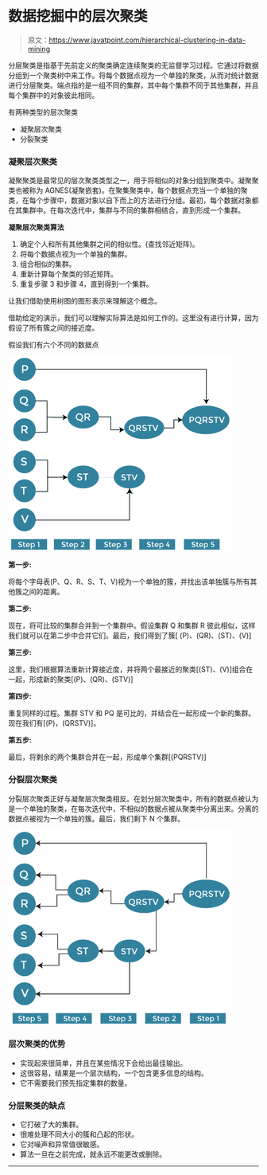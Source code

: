 # 数据挖掘中的层次聚类

> 原文：<https://www.javatpoint.com/hierarchical-clustering-in-data-mining>

分层聚类是指基于先前定义的聚类确定连续聚类的无监督学习过程。它通过将数据分组到一个聚类树中来工作。将每个数据点视为一个单独的聚类，从而对统计数据进行分层聚类。端点指的是一组不同的集群，其中每个集群不同于其他集群，并且每个集群中的对象彼此相同。

有两种类型的层次聚类

*   凝聚层次聚类
*   分裂聚类

### 凝聚层次聚类

凝聚聚类是最常见的层次聚类类型之一，用于将相似的对象分组到聚类中。凝聚聚类也被称为 AGNES(凝聚嵌套)。在聚集聚类中，每个数据点充当一个单独的聚类，在每个步骤中，数据对象以自下而上的方法进行分组。最初，每个数据对象都在其集群中。在每次迭代中，集群与不同的集群相结合，直到形成一个集群。

**凝聚层次聚类算法**

1.  确定个人和所有其他集群之间的相似性。(查找邻近矩阵)。
2.  将每个数据点视为一个单独的集群。
3.  组合相似的集群。
4.  重新计算每个聚类的邻近矩阵。
5.  重复步骤 3 和步骤 4，直到得到一个集群。

让我们借助使用树图的图形表示来理解这个概念。

借助给定的演示，我们可以理解实际算法是如何工作的。这里没有进行计算，因为假设了所有簇之间的接近度。

假设我们有六个不同的数据点

![Hierarchical clustering in data mining](img/00ff983304ac1de3fb46362768f4de1c.png)

**第一步:**

将每个字母表(P、Q、R、S、T、V)视为一个单独的簇，并找出该单独簇与所有其他簇之间的距离。

**第二步:**

现在，将可比较的集群合并到一个集群中。假设集群 Q 和集群 R 彼此相似，这样我们就可以在第二步中合并它们。最后，我们得到了簇[ (P)、(QR)、(ST)、(V)]

**第三步:**

这里，我们根据算法重新计算接近度，并将两个最接近的聚类[(ST)、(V)]组合在一起，形成新的聚类[(P)、(QR)、(STV)]

**第四步:**

重复同样的过程。集群 STV 和 PQ 是可比的，并结合在一起形成一个新的集群。现在我们有[(P)，(QRSTV)]。

**第五步:**

最后，将剩余的两个集群合并在一起，形成单个集群[(PQRSTV)]

### 分裂层次聚类

分裂层次聚类正好与凝聚层次聚类相反。在划分层次聚类中，所有的数据点被认为是一个单独的聚类，在每次迭代中，不相似的数据点被从聚类中分离出来。分离的数据点被视为一个单独的簇。最后，我们剩下 N 个集群。

![Hierarchical clustering in data mining](img/be7c490d0fbc35f1516a2fb4e50c303e.png)

### 层次聚类的优势

*   实现起来很简单，并且在某些情况下会给出最佳输出。
*   这很容易，结果是一个层次结构，一个包含更多信息的结构。
*   它不需要我们预先指定集群的数量。

### 分层聚类的缺点

*   它打破了大的集群。
*   很难处理不同大小的簇和凸起的形状。
*   它对噪声和异常值很敏感。
*   算法一旦在之前完成，就永远不能更改或删除。

* * *